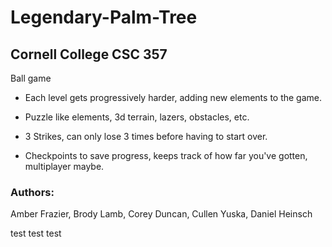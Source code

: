 # Legendary-Palm-Tree
## Cornell College CSC 357


Ball game

- Each level gets progressively harder, adding new elements to the game.

- Puzzle like elements, 3d terrain, lazers, obstacles, etc. 

- 3 Strikes, can only lose 3 times before having to start over. 

- Checkpoints to save progress, keeps track of how far you've gotten, multiplayer maybe. 

 
### Authors:
Amber Frazier, 
Brody Lamb, 
Corey Duncan, 
Cullen Yuska, 
Daniel Heinsch

test
test
test